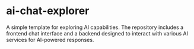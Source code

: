 # ai-chat-explorer
A simple template for exploring AI capabilities. The repository includes a frontend chat interface and a backend designed to interact with various AI services for AI-powered responses.

